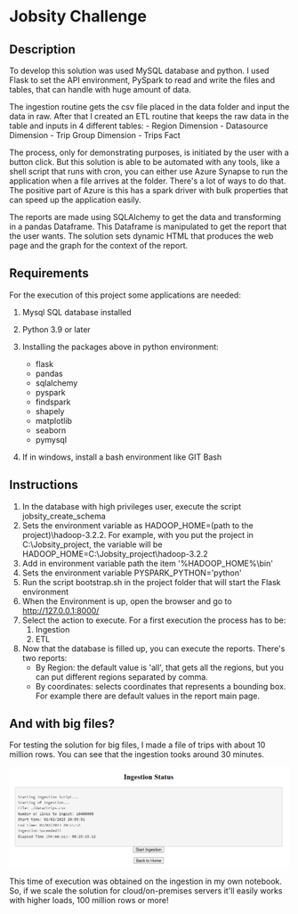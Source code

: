 
# Jobsity Challenge

## Description

To develop this solution was used MySQL database and python. I used Flask to set the API environment, PySpark to read and write the files and tables, that can handle with huge amount of data. 

The ingestion routine gets the csv file placed in the data folder and input the data in raw. After that I created an ETL routine that keeps the raw data in the table and inputs in 4 different tables: 
	- Region Dimension
	- Datasource Dimension
	- Trip Group Dimension
	- Trips Fact
	
The process, only for demonstrating purposes, is initiated by the user with a button click. But this solution is able to be automated with any tools, like a shell script that runs with cron, you can either use Azure Synapse to run the application when a file arrives at the folder. There's a lot of ways to do that. The positive part of Azure is this has a spark driver with bulk properties that can speed up the application easily.

The reports are made using SQLAlchemy to get the data and transforming in a pandas Dataframe. This Dataframe is manipulated to get the report that the user wants. The solution sets dynamic HTML that produces the web page and the graph for the context of the report. 

## Requirements

For the execution of this project some applications are needed:

1. Mysql SQL database installed
2. Python 3.9 or later
3. Installing the packages above in python environment:
	- flask
	- pandas
	- sqlalchemy
	- pyspark
	- findspark
	- shapely
	- matplotlib
	- seaborn
	- pymysql
	
4. If in windows, install a bash environment like GIT Bash

## Instructions

1. In the database with high privileges user, execute the script jobsity_create_schema
2. Sets the environment variable as HADOOP_HOME=(path to the project)\hadoop-3.2.2. For example, with you put the project in C:\Jobsity_project, the variable will be HADOOP_HOME=C:\Jobsity_project\hadoop-3.2.2
3. Add in environment variable path the item '%HADOOP_HOME%\bin'
4. Sets the environment variable PYSPARK_PYTHON='python'
5. Run the script bootstrap.sh in the project folder that will start the Flask environment
6. When the Environment is up, open the browser and go to http://127.0.0.1:8000/
7. Select the action to execute. For a first execution the process has to be:
	1. Ingestion
	2. ETL
8. Now that the database is filled up, you can execute the reports. There's two reports:
	- By Region: the default value is 'all', that gets all the regions, but you can put different regions separated by comma.
	- By coordinates: selects coordinates that represents a bounding box. For example there are default values in the report main page.

## And with big files?

For testing the solution for big files, I made a file of trips with about 10 million rows. You can see that the ingestion tooks around 30 minutes. 

![alt text](images/million_ingest.png)

This time of execution was obtained on the ingestion in my own notebook. So, if we scale the solution for cloud/on-premises servers it'll easily works with higher loads, 100 million rows or more!
